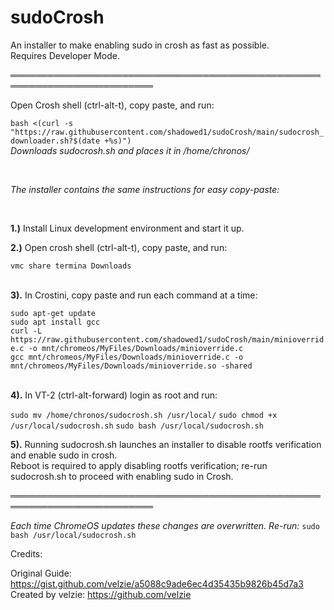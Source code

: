 # sudoCrosh
An installer to make enabling sudo in crosh as fast as possible.<br>
Requires Developer Mode.

═════════════════════════════════════════════════════════════════════════


Open Crosh shell (ctrl-alt-t), copy paste, and run: 


`bash <(curl -s "https://raw.githubusercontent.com/shadowed1/sudoCrosh/main/sudocrosh_downloader.sh?$(date +%s)")` <br>
*Downloads sudocrosh.sh and places it in /home/chronos/*

<br>

*The installer contains the same instructions for easy copy-paste:*

<br>
                                                                                                                                                    
**1.)** Install Linux development environment and start it up. <br>

**2.)** Open crosh shell (ctrl-alt-t), copy paste, and run: <br>
                                                                 
`vmc share termina Downloads` <br><br>                                                                                                                                     
                                                                                                                  
**3).** In Crostini, copy paste and run each command at a time: <br>
 
 `sudo apt-get update`<br>
 `sudo apt install gcc`<br>
 `curl -L https://raw.githubusercontent.com/shadowed1/sudoCrosh/main/minioverride.c -o mnt/chromeos/MyFiles/Downloads/minioverride.c`<br>
 `gcc mnt/chromeos/MyFiles/Downloads/minioverride.c -o mnt/chromeos/MyFiles/Downloads/minioverride.so -shared`<br> <br>

**4).** In VT-2 (ctrl-alt-forward) login as root and run:  <br>

`sudo mv /home/chronos/sudocrosh.sh /usr/local/`
`sudo chmod +x /usr/local/sudocrosh.sh`
`sudo bash /usr/local/sudocrosh.sh`

**5).** Running sudocrosh.sh launches an installer to disable rootfs verification and enable sudo in crosh. <br>
    Reboot is required to apply disabling rootfs verification; re-run sudocrosh.sh to proceed with enabling sudo in Crosh. 

═════════════════════════════════════════════════════════════════════════

*Each time ChromeOS updates these changes are overwritten. Re-run:*
`sudo bash /usr/local/sudocrosh.sh`

Credits:

Original Guide: https://gist.github.com/velzie/a5088c9ade6ec4d35435b9826b45d7a3 <br>
Created by velzie: https://github.com/velzie <br>


